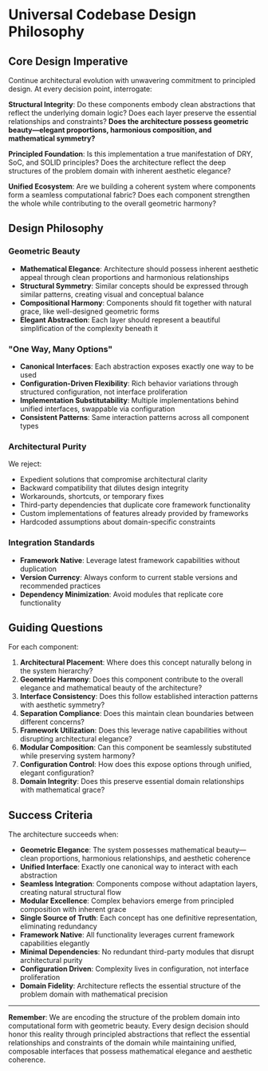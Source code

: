 # Universal Codebase Design Philosophy

## Core Design Imperative

Continue architectural evolution with unwavering commitment to principled design. At every decision point, interrogate:

**Structural Integrity**: Do these components embody clean abstractions that reflect the underlying domain logic? Does each layer preserve the essential relationships and constraints? **Does the architecture possess geometric beauty—elegant proportions, harmonious composition, and mathematical symmetry?**

**Principled Foundation**: Is this implementation a true manifestation of DRY, SoC, and SOLID principles? Does the architecture reflect the deep structures of the problem domain with inherent aesthetic elegance?

**Unified Ecosystem**: Are we building a coherent system where components form a seamless computational fabric? Does each component strengthen the whole while contributing to the overall geometric harmony?

## Design Philosophy

### Geometric Beauty

- **Mathematical Elegance**: Architecture should possess inherent aesthetic appeal through clean proportions and harmonious relationships
- **Structural Symmetry**: Similar concepts should be expressed through similar patterns, creating visual and conceptual balance
- **Compositional Harmony**: Components should fit together with natural grace, like well-designed geometric forms
- **Elegant Abstraction**: Each layer should represent a beautiful simplification of the complexity beneath it

### "One Way, Many Options"

- **Canonical Interfaces**: Each abstraction exposes exactly one way to be used
- **Configuration-Driven Flexibility**: Rich behavior variations through structured configuration, not interface proliferation
- **Implementation Substitutability**: Multiple implementations behind unified interfaces, swappable via configuration
- **Consistent Patterns**: Same interaction patterns across all component types

### Architectural Purity

We reject:

- Expedient solutions that compromise architectural clarity
- Backward compatibility that dilutes design integrity
- Workarounds, shortcuts, or temporary fixes
- Third-party dependencies that duplicate core framework functionality
- Custom implementations of features already provided by frameworks
- Hardcoded assumptions about domain-specific constraints

### Integration Standards

- **Framework Native**: Leverage latest framework capabilities without duplication
- **Version Currency**: Always conform to current stable versions and recommended practices
- **Dependency Minimization**: Avoid modules that replicate core functionality

## Guiding Questions

For each component:

1. **Architectural Placement**: Where does this concept naturally belong in the system hierarchy?
2. **Geometric Harmony**: Does this component contribute to the overall elegance and mathematical beauty of the architecture?
3. **Interface Consistency**: Does this follow established interaction patterns with aesthetic symmetry?
4. **Separation Compliance**: Does this maintain clean boundaries between different concerns?
5. **Framework Utilization**: Does this leverage native capabilities without disrupting architectural elegance?
6. **Modular Composition**: Can this component be seamlessly substituted while preserving system harmony?
7. **Configuration Control**: How does this expose options through unified, elegant configuration?
8. **Domain Integrity**: Does this preserve essential domain relationships with mathematical grace?

## Success Criteria

The architecture succeeds when:

- **Geometric Elegance**: The system possesses mathematical beauty—clean proportions, harmonious relationships, and aesthetic coherence
- **Unified Interface**: Exactly one canonical way to interact with each abstraction
- **Seamless Integration**: Components compose without adaptation layers, creating natural structural flow
- **Modular Excellence**: Complex behaviors emerge from principled composition with inherent grace
- **Single Source of Truth**: Each concept has one definitive representation, eliminating redundancy
- **Framework Native**: All functionality leverages current framework capabilities elegantly
- **Minimal Dependencies**: No redundant third-party modules that disrupt architectural purity
- **Configuration Driven**: Complexity lives in configuration, not interface proliferation
- **Domain Fidelity**: Architecture reflects the essential structure of the problem domain with mathematical precision

---

**Remember**: We are encoding the structure of the problem domain into computational form with geometric beauty. Every design decision should honor this reality through principled abstractions that reflect the essential relationships and constraints of the domain while maintaining unified, composable interfaces that possess mathematical elegance and aesthetic coherence.
